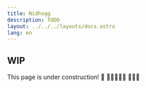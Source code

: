 ```yaml
---
title: Nidhogg
description: TODO
layout: ../../../layouts/docs.astro
lang: en
---
```


## WIP
This page is under construction! 🚧 👷🚧🚧👷‍♀️ 👷‍♂️🚧